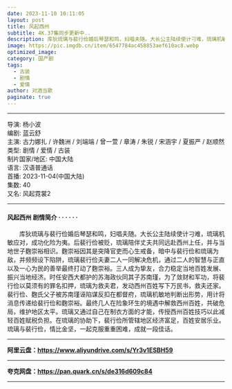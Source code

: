 ```yaml
---
date: 2023-11-10 10:11:05
layout: post
title: 风起西州
subtitle: 4K.37集同步更新中..
description: 库狄琉璃与裴行俭婚后琴瑟和鸣，妇唱夫随。大长公主陆续使计刁难，琉璃机敏应对，成功化险为夷。后裴行俭被贬，琉璃陪伴丈夫共同远赴西州上任，并与当地世子麴崇裕相识...
image: https://pic.imgdb.cn/item/6547784ac458853aef610ac8.webp
optimized_image: 
category: 国产剧
tags:
  - 古装
  - 剧情
  - 爱情
author: 对酒当歌
paginate: true
---
```


---

导演: 杨小波  
编剧: 蓝云舒  
主演: 古力娜扎 / 许魏洲 / 刘端端 / 曾一萱 / 章涛 / 朱锐 / 宋涵宇 / 夏振严 / 赵顺然  
类型: 剧情 / 爱情 / 古装  
制片国家/地区: 中国大陆  
语言: 汉语普通话  
首播: 2023-11-04(中国大陆)  
集数: 40  
又名: 风起霓裳2  

---

#### 风起西州 剧情简介 · · · · · ·

　　库狄琉璃与裴行俭婚后琴瑟和鸣，妇唱夫随。大长公主陆续使计刁难，琉璃机敏应对，成功化险为夷。后裴行俭被贬，琉璃陪伴丈夫共同远赴西州上任，并与当地世子麴崇裕相识。麴崇裕因其是突降官吏而心生戒备，暗中与裴行俭和琉璃为敌，并频频设下陷阱，琉璃裴行俭夫妻二人一同解决危机，通过二人的智慧与正直以及一心为民的善举最终打动了麴崇裕。三人成为挚友，合力稳定当地百姓发展、振兴当地经济。时任安西大都护的苏海政伙同其子苏南瑾，为了敛财和军功，将裴行俭以莫须有的罪名扣押，琉璃为救夫君，发动西州百姓写下万民书，救夫还家。裴行俭、麴氏父子被苏南瑾诬陷谋反扣在都督府，琉璃机敏地判断出形势，用计将消息传递给裴行俭和麴崇裕。最终几人在险象环生的境遇中解救西州百姓，共破危局，维护地区太平。琉璃又通过自己在制衣方面的才能，传授西州百姓技巧以此减轻百姓赋税负担。在琉璃的协助下，裴行俭所管辖地区经济富足，百姓安居乐业。琉璃与裴行俭，情比金坚，一起克服重重困难，成就一段佳话。

---

**阿里云盘：<https://www.aliyundrive.com/s/Yr3v1ESBH59>**

---

**夸克网盘：<https://pan.quark.cn/s/de316d609c84>**

---
